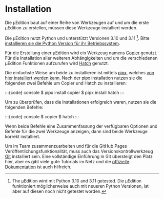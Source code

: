 # Installation

Die μEdition baut auf einer Reihe von Werkzeugen auf und um die erste μEdition zu erstellen, müssen diese Werkzeuge
installiert werden.

Die μEdition nutzt Python und unterstützt Versionen 3.10 und 3.11 [^python-version]. Bitte
[installieren sie die Python Version für ihr Betriebssystem](https://python.org/downloads).

Für die Erstellung einer μEdition wird ein Werkzeug namens [Copier](https://copier.readthedocs.io/en/stable/) genutzt.
Für die Installation aller weiteren Abhängigkeiten und um die verschiedenen μEdition Funktionen aufzurufen wird
[Hatch](https://hatch.pypa.io) genutzt.

Die einfachste Weise um beide zu installieren ist mittels [pipx](https://pypa.github.io/pipx/), welches
[von hier installiert werden kann](https://pypa.github.io/pipx/installation/). Nach der pipx installation nutzen sie
die folgenden zwei Befehle um Copier und Hatch zu installieren:

:::{code} console
$ pipx install copier
$ pipx install hatch
:::

Um zu überprüfen, dass die Installationen erfolgreich waren, nutzen sie die folgenden Befehle:

:::{code} console
$ copier
$ hatch
:::

Wenn beide Befehle eine Zusammenfassung der verfügbaren Optionen und Befehle für die zwei Werkzeuge anzeigen, dann
sind beide Werkzeuge korrekt installiert.

Um im Team zusammenzuarbeiten und für die GitHub Pages Veröffentlichungsfunktionalität, muss auch das Versionskontrollwerkzeug
[Git](https://git-scm.com/downloads) installiert sein. Eine vollständige Einführung in Git übersteigt den Platz hier,
aber es gibt viele gute Tutorials im Netz und die [offizielle Dokumentation](https://git-scm.com/doc) ist auch hilfreich.

[^python-version]: The μEdition wird mit Python 3.10 and 3.11 getested. Die μEdition funktioniert möglicherweise auch mit
  neueren Python Versionen, ist aber auf diesen noch nicht getestet worden.
